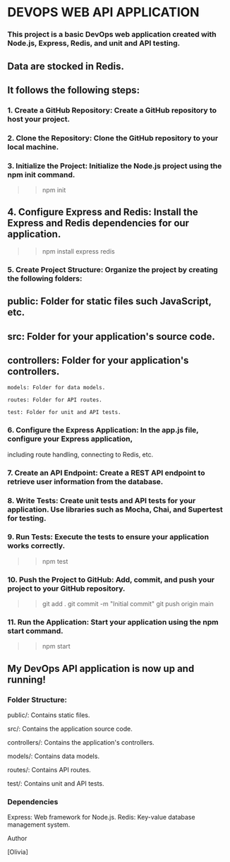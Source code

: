 # DEVOPS WEB API APPLICATION 

### This project is a basic DevOps web application created with Node.js, Express, Redis, and unit and API testing. 
## Data are stocked in Redis.
## It follows the following steps:

### 1. Create a GitHub Repository: Create a GitHub repository to host your project.

### 2. Clone the Repository: Clone the GitHub repository to your local machine.

### 3. Initialize the Project: Initialize the Node.js project using the npm init command.

>>npm init
## 4. Configure Express and Redis: Install the Express and Redis dependencies for our application.

>>npm install express redis
### 5. Create Project Structure: Organize the project by creating the following folders:

   ## public: Folder for static files such JavaScript, etc.
    
   ## src: Folder for your application's source code.
    
  ## controllers: Folder for your application's controllers.
    
    models: Folder for data models.
    
    routes: Folder for API routes.
    
    test: Folder for unit and API tests.
    
### 6. Configure the Express Application: In the app.js file, configure your Express application,
   including route handling, connecting to Redis, etc.

### 7. Create an API Endpoint: Create a REST API endpoint to retrieve user information from the database.

### 8. Write Tests: Create unit tests and API tests for your application. Use libraries such as Mocha, Chai, and Supertest for testing.

### 9. Run Tests: Execute the tests to ensure your application works correctly.

>> npm test

### 10. Push the Project to GitHub: Add, commit, and push your project to your GitHub repository.

>>git add .
>>git commit -m "Initial commit"
>>git push origin main

### 11. Run the Application: Start your application using the npm start command.

>> npm start
## My DevOps API application is now up and running!

### Folder Structure:

public/: Contains static files.

src/: Contains the application source code.

controllers/: Contains the application's controllers.

models/: Contains data models.

routes/: Contains API routes.

test/: Contains unit and API tests.

### Dependencies
Express: Web framework for Node.js.
Redis: Key-value database management system.

Author

[Olivia]
